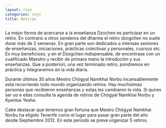 ```yaml
---
layout: rojo
categories: rojo
title: Retiros
---  
```

La mejor forma de acercarse a la enseñanza Dzochen es participar en un retiro. En contrario a otros senderos del dharma el retiro dzogchen no suele durar más de 2 semanas. En gran parte son dedicados a intensas sesiones de enseñanzas, iniciaciones, prácticas colectivas y personales, cusrsos etc. Es muy beneficioso, y en el Dzogchen indispensable, de encontrase con un cualificado Maestro y recibir de primara mano la introdución y sus enseñanzas.
Que a posteriori, una vez terminado retiro, pondremos en práctica y integraremos en la vida diaria.

Durante últimos 30 años Mestro Chögyal Namkhai Norbu incansablemente esta recorriendo todo mundo organizando retiros. Hay muchisimas personas que recibieron enseñanzas y estas les cambiaron la vida. Si quires ser uo e ellas consulte la agenda de retiros de Chögyal Namkhai Norbu y Kyentse Yeshe.

Cabe destacar que tenemos gran fortuna que Mestro Chögyal Namkhai Norbu ha eligido Tenerife como el lugar para pasar gran parte del año desde Sieptiembre 2012. En este periodo se preve organizar 5 retiros.
